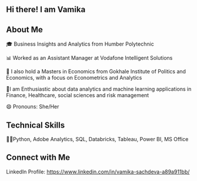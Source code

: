 ## Hi there! I am Vamika

## About Me
🎓 Business Insights and Analytics from Humber Polytechnic

📊 Worked as an Assistant Manager at Vodafone Intelligent Solutions

🔭 I also hold a Masters in Economics from Gokhale Institute of Politics and Economics, with a focus on Econometrics and Analytics

🌱I am Enthusiastic about data analytics and machine learning applications in Finance, Healthcare, social sciences and risk management

😄 Pronouns: She/Her

## Technical Skills 
👩‍💻Python, Adobe Analytics, SQL, Databricks, Tableau, Power BI, MS Office

## Connect with Me 
LinkedIn Profile: https://www.linkedin.com/in/vamika-sachdeva-a89a911bb/

